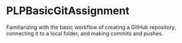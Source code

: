 # PLPBasicGitAssignment
Familiarizing with the basic workflow of creating a GitHub repository, connecting it to a local folder, and making commits and pushes.
